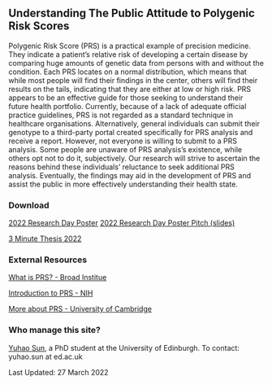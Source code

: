 ## Understanding The Public Attitude to Polygenic Risk Scores

Polygenic Risk Score (PRS) is a practical example of precision medicine. They indicate a patient’s relative risk of developing a certain disease by comparing huge amounts of genetic data from persons with and without the condition. Each PRS locates on a normal distribution, which means that while most people will find their findings in the center, others will find their results on the tails, indicating that they are either at low or high risk. PRS appears to be an effective guide for those seeking to understand their future health portfolio. Currently, because of a lack of adequate official practice guidelines, PRS is not regarded as a standard technique in healthcare organisations. Alternatively, general individuals can submit their genotype to a third-party portal created specifically for PRS analysis and receive a report. However, not everyone is willing to submit to a PRS analysis. Some people are unaware of PRS analysis’s existence, while others opt not to do it, subjectively. Our research will strive to ascertain the reasons behind these individuals’ reluctance to seek additional PRS analysis. Eventually, the findings may aid in the development of PRS and assist the public in more effectively understanding their health state.

### Download

[2022 Research Day Poster](http://polygenicscores.org/explained/)
[2022 Research Day Poster Pitch (slides)](http://polygenicscores.org/explained/)

[3 Minute Thesis 2022](https://media.ed.ac.uk/media/Yuhao+Sun+%28College+of+Medicine+%26+Veterinary+Medicine%29+-+3+Minute+Thesis+2022/1_zaoye85a?st=0)

### External Resources

[What is PRS? - Broad Institue](http://polygenicscores.org/explained/)

[Introduction to PRS - NIH](https://www.genome.gov/Health/Genomics-and-Medicine/Polygenic-risk-scores)

[More about PRS - University of Cambridge](https://www.phgfoundation.org/report/polygenic-scores-cardiovascular)

### Who manage this site?

[Yuhao Sun](https://yuhaosun.com/), a PhD student at the University of Edinburgh. To contact: yuhao.sun at ed.ac.uk

Last Updated: 27 March 2022
